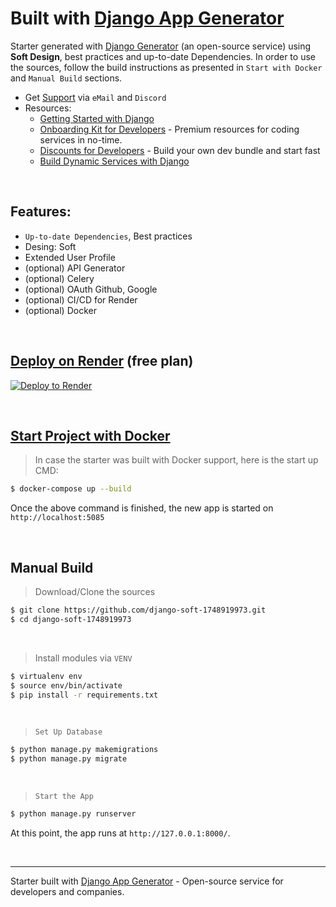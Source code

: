 # Built with [Django App Generator](https://app-generator.dev/tools/django-generator/)

Starter generated with [Django Generator](https://app-generator.dev/tools/django-generator/) (an open-source service) using **Soft Design**, best practices and up-to-date Dependencies.
In order to use the sources, follow the build instructions as presented in `Start with Docker` and `Manual Build` sections. 

- Get [Support](https://app-generator.dev/ticket/create/?generated_repo=https://github.com/app-generator/django-soft-1748919973) via `eMail` and `Discord`
- Resources:
  - [Getting Started with Django](https://app-generator.dev/docs/technologies/django/index.html)
  - [Onboarding Kit for Developers](https://app-generator.dev/onboarding-kit/) - Premium resources for coding services in no-time.
  - [Discounts for Developers](https://app-generator.dev/discounts) - Build your own dev bundle and start fast 
  - [Build Dynamic Services with Django](https://app-generator.dev/docs/developer-tools/dynamic-django/index.html)
  
<br />

## Features: 

- `Up-to-date Dependencies`, Best practices
- Desing: Soft
- Extended User Profile 
- (optional) API Generator
- (optional) Celery
- (optional) OAuth Github, Google
- (optional) CI/CD for Render
- (optional) Docker

<br />

## [Deploy on Render](https://app-generator.dev/docs/deployment/render/index.html) (free plan)

[![Deploy to Render](https://render.com/images/deploy-to-render-button.svg)](https://render.com/deploy)

<br /> 

## [Start Project with Docker](https://app-generator.dev/docs/technologies/docker/index.html)

> In case the starter was built with Docker support, here is the start up CMD:

```bash
$ docker-compose up --build
```

Once the above command is finished, the new app is started on `http://localhost:5085`

<br />

## Manual Build 

> Download/Clone the sources  

```bash
$ git clone https://github.com/django-soft-1748919973.git
$ cd django-soft-1748919973
```

<br />

> Install modules via `VENV`  

```bash
$ virtualenv env
$ source env/bin/activate
$ pip install -r requirements.txt
```

<br />

> `Set Up Database`

```bash
$ python manage.py makemigrations
$ python manage.py migrate
```

<br />

> `Start the App`

```bash
$ python manage.py runserver
```

At this point, the app runs at `http://127.0.0.1:8000/`. 

<br />





---
Starter built with [Django App Generator](https://app-generator.dev/tools/django-generator/) - Open-source service for developers and companies.
